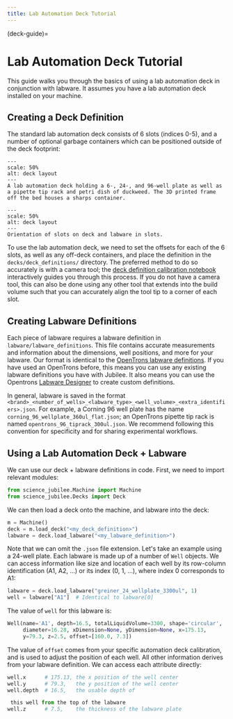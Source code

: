 ```yaml
---
title: Lab Automation Deck Tutorial
---
```


(deck-guide)=
# Lab Automation Deck Tutorial

This guide walks you through the basics of using a lab automation deck in conjunction with labware. It assumes you have a lab automation deck installed on your machine.

## Creating a Deck Definition

The standard lab automation deck consists of 6 slots (indices 0-5), and a number of optional garbage containers which can be positioned outside of the deck footprint:

```{figure} _static/plate.png
---
scale: 50%
alt: deck layout
---
A lab automation deck holding a 6-, 24-, and 96-well plate as well as a pipette tip rack and petri dish of duckweed. The 3D printed frame off the bed houses a sharps container.
```

```{figure} _static/deck_layout.png
---
scale: 50%
alt: deck layout
---
Orientation of slots on deck and labware in slots.
```

To use the lab automation deck, we need to set the offsets for each of the 6 slots, as well as any off-deck containers, and place the definition in the `decks/deck_definitions/` directory. The preferred method to do so accurately is with a camera tool; the [deck definition calibration notebook](https://github.com/machineagency/science-jubilee/blob/main/science-jubilee/calibration/LabAutomationDeckCalibration.ipynb) interactively guides you through this process. If you do not have a camera tool, this can also be done using any other tool that extends into the build volume such that you can accurately align the tool tip to a corner of each slot.

## Creating Labware Definitions

Each piece of labware requires a labware definition in `labware/labware_definitions`. This file contains accurate measurements and information about the dimensions, well positions, and more for your labware. Our format is identical to the [OpenTrons labware definitions](https://support.opentrons.com/s/article/What-is-a-labware-definition). If you have used an OpenTrons before, this means you can use any existing labware definitions you have with Jubilee. It also means you can use the Opentrons [Labware Designer](https://labware.opentrons.com/create/) to create custom definitions.

In general, labware is saved in the format `<brand>_<number_of_wells>_<labware_type>_<well_volume>_<extra_identifiers>.json`. For example, a Corning 96 well plate has the name `corning_96_wellplate_360ul_flat.json`; an OpenTrons pipette tip rack is named `opentrons_96_tiprack_300ul.json`. We recommend following this convention for specificity and for sharing experimental workflows.

## Using a Lab Automation Deck + Labware

We can use our deck + labware definitions in code. First, we need to import relevant modules:

```python
from science_jubilee.Machine import Machine
from science_jubilee.Decks import Deck
```

We can then load a deck onto the machine, and labware into the deck:

```python
m = Machine()
deck = m.load_deck("<my_deck_definition>")
labware = deck.load_labware("<my_labware_definition>")
```

Note that we can omit the `.json` file extension. Let's take an example using a 24-well plate. Each labware is made up of a number of `Well` objects. We can access information like size and location of each well by its row-column identification (A1, A2, ...) or its index (0, 1, ...), where index 0 corresponds to A1:

```python
labware = deck.load_labware("greiner_24_wellplate_3300ul", 1)
well = labware["A1"]  # Identical to labware[0]
```

The value of `well` for this labware is:

```python
Well(name='A1', depth=16.5, totalLiquidVolume=3300, shape='circular',
     diameter=16.28, xDimension=None, yDimension=None, x=175.13,
     y=79.3, z=2.5, offset=[160.0, 7.3])
```

The value of `offset` comes from your specific automation deck calibration, and is used to adjust the position of each well. All other information derives from your labware definition. We can access each attribute directly:

```python
well.x      # 175.13, the x position of the well center
well.y      # 79.3,   the y position of the well center
well.depth  # 16.5,   the usable depth of

 this well from the top of the labware
well.z      # 7.5,    the thickness of the labware plate
```
